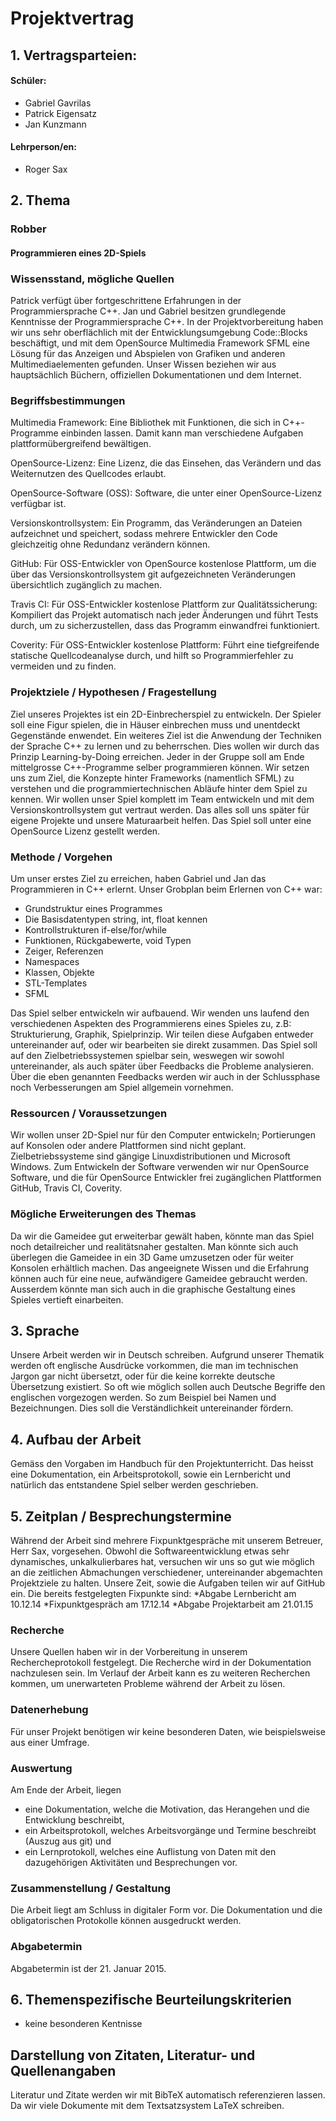 ﻿# Projektvertrag

## 1. Vertragsparteien:

#### Schüler: 
* Gabriel Gavrilas
* Patrick Eigensatz
* Jan Kunzmann

#### Lehrperson/en:
* Roger Sax

## 2. Thema
### Robber

#### Programmieren eines 2D-Spiels


### Wissensstand, mögliche Quellen
Patrick verfügt über fortgeschrittene Erfahrungen in der Programmiersprache C++. Jan und Gabriel besitzen grundlegende
Kenntnisse der Programmiersprache C++. In der Projektvorbereitung haben wir uns sehr oberflächlich mit der Entwicklungsumgebung Code::Blocks beschäftigt, und mit dem OpenSource Multimedia Framework SFML eine Lösung für das Anzeigen und Abspielen von Grafiken und anderen Multimediaelementen gefunden. Unser Wissen beziehen wir aus hauptsächlich Büchern, offiziellen Dokumentationen und dem Internet.

### Begriffsbestimmungen
Multimedia Framework:
	Eine Bibliothek mit Funktionen, die sich in C++-Programme einbinden lassen. Damit kann man verschiedene Aufgaben plattformübergreifend bewältigen.

OpenSource-Lizenz:
	Eine Lizenz, die das Einsehen, das Verändern und das Weiternutzen des Quellcodes erlaubt.

OpenSource-Software (OSS):
	Software, die unter einer OpenSource-Lizenz verfügbar ist.

Versionskontrollsystem:
	Ein Programm, das Veränderungen an Dateien aufzeichnet und speichert, sodass mehrere Entwickler den Code gleichzeitig ohne Redundanz verändern können.

GitHub:
	Für OSS-Entwickler von OpenSource kostenlose Plattform, um die über das Versionskontrollsystem git aufgezeichneten Veränderungen übersichtlich zugänglich zu machen.

Travis CI:
	Für OSS-Entwickler kostenlose Plattform zur Qualitätssicherung: Kompiliert das Projekt automatisch nach jeder Änderungen und führt Tests durch, um zu sicherzustellen, dass das Programm einwandfrei funktioniert.

Coverity:
        Für OSS-Entwickler kostenlose Plattform: Führt eine tiefgreifende statische Quellcodeanalyse durch, und hilft so Programmierfehler zu vermeiden und zu finden.

### Projektziele / Hypothesen / Fragestellung
Ziel unseres Projektes ist ein 2D-Einbrecherspiel zu entwickeln. Der Spieler soll eine Figur spielen, die in Häuser einbrechen muss und unentdeckt Gegenstände enwendet. Ein weiteres Ziel ist die Anwendung der Techniken der Sprache C++ zu lernen und zu beherrschen. Dies wollen wir durch das Prinzip Learning-by-Doing erreichen. Jeder in der Gruppe soll am Ende mittelgrosse C++-Programme selber programmieren können. Wir setzen uns zum Ziel, die Konzepte hinter Frameworks (namentlich SFML) zu verstehen und die programmiertechnischen Abläufe hinter dem Spiel zu kennen. Wir wollen unser Spiel komplett im Team entwickeln und mit dem Versionskontrollsystem gut vertraut werden. Das alles soll uns später für eigene Projekte und unsere Maturaarbeit helfen. Das Spiel soll unter eine OpenSource Lizenz gestellt werden.


### Methode / Vorgehen
Um unser erstes Ziel zu erreichen, haben Gabriel und Jan das Programmieren in C++ erlernt.
Unser Grobplan beim Erlernen von C++ war:

* Grundstruktur eines Programmes
* Die Basisdatentypen string, int, float kennen
* Kontrollstrukturen if-else/for/while
* Funktionen, Rückgabewerte, void Typen
* Zeiger, Referenzen
* Namespaces
* Klassen, Objekte
* STL-Templates
* SFML

Das Spiel selber entwickeln wir aufbauend. Wir wenden uns laufend den verschiedenen Aspekten des Programmierens eines Spieles zu, z.B: Strukturierung, Graphik, Spielprinzip. Wir teilen diese Aufgaben entweder untereinander auf, oder wir bearbeiten sie direkt zusammen. Das Spiel soll auf den Zielbetriebssystemen spielbar sein, weswegen wir sowohl untereinander, als auch später über Feedbacks die Probleme analysieren. Über die eben genannten Feedbacks werden wir auch in der Schlussphase noch Verbesserungen am Spiel allgemein vornehmen.

### Ressourcen / Voraussetzungen
Wir wollen unser 2D-Spiel nur für den Computer entwickeln; Portierungen auf Konsolen oder andere Plattformen sind nicht geplant. Zielbetriebssysteme sind gängige Linuxdistributionen und Microsoft Windows. Zum Entwickeln der Software verwenden wir nur OpenSource Software, und die für OpenSource Entwickler frei zugänglichen Plattformen GitHub, Travis CI, Coverity.

### Mögliche Erweiterungen des Themas
Da wir die Gameidee gut erweiterbar gewält haben, könnte man das Spiel noch detailreicher und realitätsnaher gestalten. Man könnte sich auch überlegen die Gameidee in ein 3D Game umzusetzen oder für weiter Konsolen erhältlich machen. Das angeeignete Wissen und die Erfahrung können auch für eine neue, aufwändigere Gameidee gebraucht werden. Ausserdem könnte man sich auch in die graphische Gestaltung eines Spieles vertieft einarbeiten.

## 3. Sprache
Unsere Arbeit werden wir in Deutsch schreiben. Aufgrund unserer Thematik
werden oft englische Ausdrücke vorkommen, die man im technischen Jargon
gar nicht übersetzt, oder für die keine korrekte deutsche Übersetzung existiert.
So oft wie möglich sollen auch Deutsche Begriffe den englischen vorgezogen werden. So zum Beispiel bei Namen und Bezeichnungen. Dies soll die Verständlichkeit untereinander fördern.

## 4. Aufbau der Arbeit
Gemäss den Vorgaben im Handbuch für den Projektunterricht. Das heisst eine Dokumentation, ein Arbeitsprotokoll,
sowie ein Lernbericht und natürlich das entstandene Spiel selber werden geschrieben.

## 5. Zeitplan / Besprechungstermine
Während der Arbeit sind mehrere Fixpunktgespräche mit unserem Betreuer, Herr Sax, vorgesehen.
Obwohl die Softwareentwicklung etwas sehr dynamisches, unkalkulierbares hat, versuchen wir uns
so gut wie möglich an die zeitlichen Abmachungen verschiedener, untereinander abgemachten Projektziele zu halten.
Unsere Zeit, sowie die Aufgaben teilen wir auf GitHub ein.
Die bereits festgelegten Fixpunkte sind:
*Abgabe Lernbericht am 10.12.14
*Fixpunktgespräch am 17.12.14
*Abgabe Projektarbeit am 21.01.15

### Recherche
Unsere Quellen haben wir in der Vorbereitung in unserem Rechercheprotokoll festgelegt.
Die Recherche wird in der Dokumentation nachzulesen sein.
Im Verlauf der Arbeit kann es zu weiteren Recherchen kommen,
um unerwarteten Probleme während der Arbeit zu lösen.

### Datenerhebung
Für unser Projekt benötigen wir keine besonderen Daten, wie beispielsweise
aus einer Umfrage.

### Auswertung
Am Ende der Arbeit, liegen
 * eine Dokumentation, welche die Motivation, das Herangehen und die Entwicklung beschreibt,
 * ein Arbeitsprotokoll, welches Arbeitsvorgänge und Termine beschreibt (Auszug aus git) und
 * ein Lernprotokoll, welches eine Auflistung von Daten mit den dazugehörigen
   Aktivitäten und Besprechungen vor.

### Zusammenstellung / Gestaltung
Die Arbeit liegt am Schluss in digitaler Form vor. Die Dokumentation
und die obligatorischen Protokolle können ausgedruckt werden.

### Abgabetermin
Abgabetermin ist der 21. Januar 2015.

## 6. Themenspezifische Beurteilungskriterien
* keine besonderen Kentnisse

## Darstellung von Zitaten, Literatur- und Quellenangaben
Literatur und Zitate werden wir mit BibTeX automatisch referenzieren lassen. Da wir viele 
Dokumente mit dem Textsatzsystem LaTeX schreiben.
